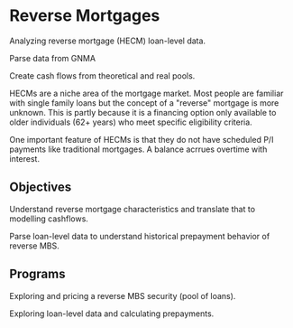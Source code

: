 # Reverse Mortgages

Analyzing reverse mortgage (HECM) loan-level data.

Parse data from GNMA

Create cash flows from theoretical and real pools.

HECMs are a niche area of the mortgage market. Most people are familiar with single family loans but the concept of a "reverse" mortgage is more unknown. This is partly because it is a financing option only available to older individuals (62+ years) who meet specific eligibility criteria. 

One important feature of HECMs is that they do not have scheduled P/I payments like traditional mortgages. A balance acrrues overtime with interest.

## Objectives

Understand reverse mortgage characteristics and translate that to modelling cashflows. 

Parse loan-level data to understand historical prepayment behavior of reverse MBS.

## Programs

Exploring and pricing a reverse MBS security (pool of loans).

Exploring loan-level data and calculating prepayments.



